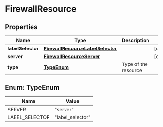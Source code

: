 

# FirewallResource


## Properties

| Name | Type | Description | Notes |
|------------ | ------------- | ------------- | -------------|
|**labelSelector** | [**FirewallResourceLabelSelector**](FirewallResourceLabelSelector.md) |  |  [optional] |
|**server** | [**FirewallResourceServer**](FirewallResourceServer.md) |  |  [optional] |
|**type** | [**TypeEnum**](#TypeEnum) | Type of the resource |  |



## Enum: TypeEnum

| Name | Value |
|---- | -----|
| SERVER | &quot;server&quot; |
| LABEL_SELECTOR | &quot;label_selector&quot; |



